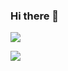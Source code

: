 ### Hi there 👋

![](https://user-images.githubusercontent.com/74038190/225813708-98b745f2-7d22-48cf-9150-083f1b00d6c9.gif)

![](https://komarev.com/ghpvc/?username=MatthewBryanCC)
